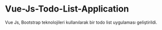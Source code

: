 # Vue-Js-Todo-List-Application
Vue Js, Bootstrap teknolojileri kullanılarak bir todo list uygulaması geliştirildi.
